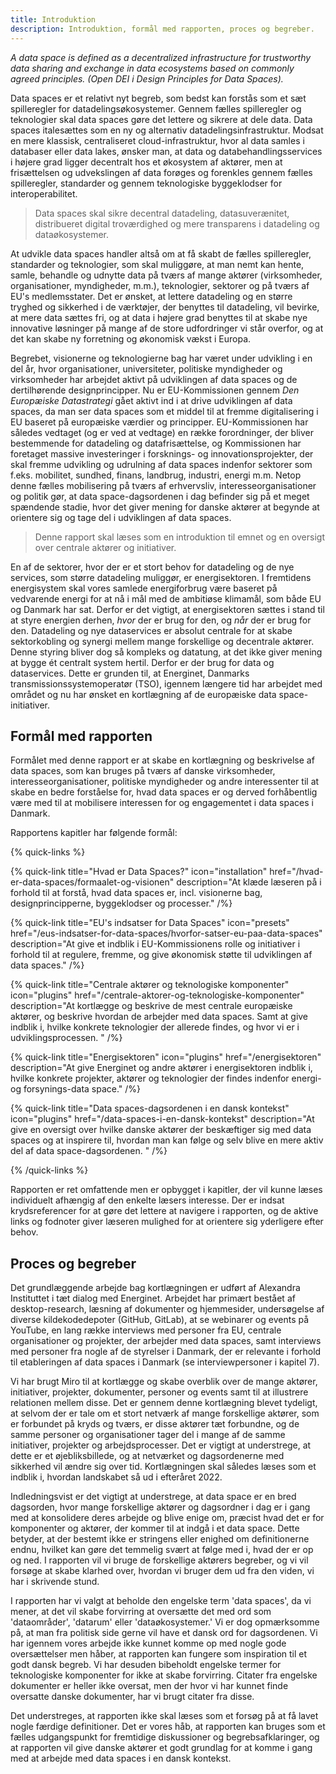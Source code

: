 ```yaml
---
title: Introduktion
description: Introduktion, formål med rapporten, proces og begreber.
---
```


_A data space is defined as a decentralized infrastructure for trustworthy data sharing and exchange in data ecosystems based on commonly agreed principles. (Open DEI i Design Principles for Data Spaces)._

Data spaces er et relativt nyt begreb, som bedst kan forstås som et sæt spilleregler for datadelingsøkosystemer. Gennem fælles spilleregler og teknologier skal data spaces gøre det lettere og sikrere at dele data. Data spaces italesættes som en ny og alternativ datadelingsinfrastruktur. Modsat en mere klassisk, centraliseret cloud-infrastruktur, hvor al data samles i databaser eller data lakes, ønsker man, at data og databehandlingsservices i højere grad ligger decentralt hos et økosystem af aktører, men at frisættelsen og udvekslingen af data forøges og forenkles gennem fælles spilleregler, standarder og gennem teknologiske byggeklodser for interoperabilitet.

> Data spaces skal sikre decentral datadeling, datasuverænitet, distribueret digital troværdighed og mere transparens i datadeling og dataøkosystemer.

At udvikle data spaces handler altså om at få skabt de fælles spilleregler, standarder og teknologier, som skal muliggøre, at man nemt kan hente, samle, behandle og udnytte data på tværs af mange aktører (virksomheder, organisationer, myndigheder, m.m.), teknologier, sektorer og på tværs af EU's medlemsstater. Det er ønsket, at lettere datadeling og en større tryghed og sikkerhed i de værktøjer, der benyttes til datadeling, vil bevirke, at mere data sættes fri, og at data i højere grad benyttes til at skabe nye innovative løsninger på mange af de store udfordringer vi står overfor, og at det kan skabe ny forretning og økonomisk vækst i Europa.

Begrebet, visionerne og teknologierne bag har været under udvikling i en del år, hvor organisationer, universiteter, politiske myndigheder og virksomheder har arbejdet aktivt på udviklingen af data spaces og de dertilhørende designprincipper. Nu er EU-Kommissionen gennem _Den Europæiske Datastrategi_ gået aktivt ind i at drive udviklingen af data spaces, da man ser data spaces som et middel til at fremme digitalisering i EU baseret på europæiske værdier og principper. EU-Kommissionen har således vedtaget (og er ved at vedtage) en række forordninger, der bliver bestemmende for datadeling og datafrisættelse, og Kommissionen har foretaget massive investeringer i forsknings- og innovationsprojekter, der skal fremme udvikling og udrulning af data spaces indenfor sektorer som f.eks. mobilitet, sundhed, finans, landbrug, industri, energi m.m. Netop denne fælles mobilisering på tværs af erhvervsliv, interesseorganisationer og politik gør, at data space-dagsordenen i dag befinder sig på et meget spændende stadie, hvor det giver mening for danske aktører at begynde at orientere sig og tage del i udviklingen af data spaces.

> Denne rapport skal læses som en introduktion til emnet og en oversigt over centrale aktører og initiativer.

En af de sektorer, hvor der er et stort behov for datadeling og de nye services, som større datadeling muliggør, er energisektoren. I fremtidens energisystem skal vores samlede energiforbrug være baseret på vedvarende energi for at nå i mål med de ambitiøse klimamål, som både EU og Danmark har sat. Derfor er det vigtigt, at energisektoren sættes i stand til at styre energien derhen, _hvor_ der er brug for den, og _når_ der er brug for den. Datadeling og nye dataservices er absolut centrale for at skabe sektorkobling og synergi mellem mange forskellige og decentrale aktører. Denne styring bliver dog så kompleks og datatung, at det ikke giver mening at bygge ét centralt system hertil. Derfor er der brug for data og dataservices. Dette er grunden til, at Energinet, Danmarks transmissionssystemoperatør (TSO), igennem længere tid har arbejdet med området og nu har ønsket en kortlægning af de europæiske data space-initiativer.

## Formål med rapporten

Formålet med denne rapport er at skabe en kortlægning og beskrivelse af data spaces, som kan bruges på tværs af danske virksomheder, interesseorganisationer, politiske myndigheder og andre interessenter til at skabe en bedre forståelse for, hvad data spaces er og derved forhåbentlig være med til at mobilisere interessen for og engagementet i data spaces i Danmark.

Rapportens kapitler har følgende formål:

{% quick-links %}

{% quick-link title="Hvad er Data Spaces?" icon="installation" href="/hvad-er-data-spaces/formaalet-og-visionen" description="At klæde læseren på i forhold til at forstå, hvad data spaces er, incl. visionerne bag, designprincipperne, byggeklodser og processer." /%}

{% quick-link title="EU's indsatser for Data Spaces" icon="presets" href="/eus-indsatser-for-data-spaces/hvorfor-satser-eu-paa-data-spaces" description="At give et indblik i EU-Kommissionens rolle og initiativer i forhold til at regulere, fremme, og give økonomisk støtte til udviklingen af data spaces." /%}

{% quick-link title="Centrale aktører og teknologiske komponenter" icon="plugins" href="/centrale-aktorer-og-teknologiske-komponenter" description="At kortlægge og beskrive de mest centrale europæiske aktører, og beskrive hvordan de arbejder med data spaces. Samt at give indblik i, hvilke konkrete teknologier der allerede findes, og hvor vi er i udviklingsprocessen. " /%}

{% quick-link title="Energisektoren" icon="plugins" href="/energisektoren" description="At give Energinet og andre aktører i energisektoren indblik i, hvilke konkrete projekter, aktører og teknologier der findes indenfor energi- og forsynings-data space." /%}

{% quick-link title="Data spaces-dagsordenen i en dansk kontekst" icon="plugins" href="/data-spaces-i-en-dansk-kontekst" description="At give en oversigt over hvilke danske aktører der beskæftiger sig med data spaces og at inspirere til, hvordan man kan følge og selv blive en mere aktiv del af data space-dagsordenen. " /%}

{% /quick-links %}

Rapporten er ret omfattende men er opbygget i kapitler, der vil kunne læses individuelt afhængig af den enkelte læsers interesse. Der er indsat krydsreferencer for at gøre det lettere at navigere i rapporten, og de aktive links og fodnoter giver læseren mulighed for at orientere sig yderligere efter behov.

## Proces og begreber

Det grundlæggende arbejde bag kortlægningen er udført af Alexandra Instituttet i tæt dialog med Energinet. Arbejdet har primært bestået af desktop-research, læsning af dokumenter og hjemmesider, undersøgelse af diverse kildekodedepoter (GitHub, GitLab), at se webinarer og events på YouTube, en lang række interviews med personer fra EU, centrale organisationer og projekter, der arbejder med data spaces, samt interviews med personer fra nogle af de styrelser i Danmark, der er relevante i forhold til etableringen af data spaces i Danmark (se interviewpersoner i kapitel 7).

Vi har brugt Miro til at kortlægge og skabe overblik over de mange aktører, initiativer, projekter, dokumenter, personer og events samt til at illustrere relationen mellem disse. Det er gennem denne kortlægning blevet tydeligt, at selvom der er tale om et stort netværk af mange forskellige aktører, som er forbundet på kryds og tværs, er disse aktører tæt forbundne, og de samme personer og organisationer tager del i mange af de samme initiativer, projekter og arbejdsprocesser. Det er vigtigt at understrege, at dette er et øjebliksbillede, og at netværket og dagsordenerne med sikkerhed vil ændre sig over tid. Kortlægningen skal således læses som et indblik i, hvordan landskabet så ud i efteråret 2022.

Indledningsvist er det vigtigt at understrege, at data space er en bred dagsorden, hvor mange forskellige aktører og dagsordner i dag er i gang med at konsolidere deres arbejde og blive enige om, præcist hvad det er for komponenter og aktører, der kommer til at indgå i et data space. Dette betyder, at der bestemt ikke er stringens eller enighed om definitionerne endnu, hvilket kan gøre det temmelig svært at følge med i, hvad der er op og ned. I rapporten vil vi bruge de forskellige aktørers begreber, og vi vil forsøge at skabe klarhed over, hvordan vi bruger dem ud fra den viden, vi har i skrivende stund.

I rapporten har vi valgt at beholde den engelske term 'data spaces', da vi mener, at det vil skabe forvirring at oversætte det med ord som 'dataområder', 'datarum' eller 'dataøkosystemer.' Vi er dog opmærksomme på, at man fra politisk side gerne vil have et dansk ord for dagsordenen. Vi har igennem vores arbejde ikke kunnet komme op med nogle gode oversættelser men håber, at rapporten kan fungere som inspiration til et godt dansk begreb. Vi har desuden bibeholdt engelske termer for teknologiske komponenter for ikke at skabe forvirring. Citater fra engelske dokumenter er heller ikke oversat, men der hvor vi har kunnet finde oversatte danske dokumenter, har vi brugt citater fra disse.

Det understreges, at rapporten ikke skal læses som et forsøg på at få lavet nogle færdige definitioner. Det er vores håb, at rapporten kan bruges som et fælles udgangspunkt for fremtidige diskussioner og begrebsafklaringer, og at rapporten vil give danske aktører et godt grundlag for at komme i gang med at arbejde med data spaces i en dansk kontekst.
